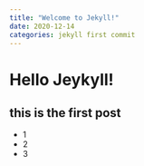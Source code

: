 ```yaml
---
title: "Welcome to Jekyll!"
date: 2020-12-14 
categories: jekyll first commit
---
```


# Hello Jeykyll!
## this is the first post 

- 1
- 2
- 3
